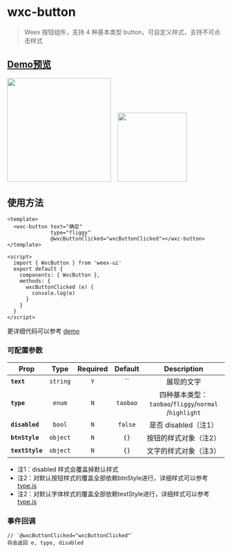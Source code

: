 # wxc-button

> Weex 按钮组件，支持 4 种基本类型 button，可自定义样式，支持不可点击样式

## [Demo预览](https://h5.m.taobao.com/trip/wxc-button/index.html?_wx_tpl=https%3A%2F%2Fh5.m.taobao.com%2Ftrip%2Fwxc-button%2Fdemo%2Findex.native-min.js)

<img src="https://gw.alipayobjects.com/zos/rmsportal/RFOOWyVEvoilJgKYQBcB.gif" width="240"/>&nbsp;&nbsp;&nbsp;&nbsp;<img src="https://img.alicdn.com/tfs/TB1e69sSpXXXXclXXXXXXXXXXXX-200-200.png" width="160"/>

## 使用方法

```vue
<template>
  <wxc-button text="确定"
              type="fliggy"
              @wxcButtonClicked="wxcButtonClicked"></wxc-button>
</template>

<script>
  import { WxcButton } from 'weex-ui'
  export default {
    components: { WxcButton },
    methods: {
      wxcButtonClicked (e) {
        console.log(e)
      }
    }
  }
</script>

```
更详细代码可以参考 [demo](https://github.com/alibaba/weex-ui/blob/master/button/loading/index.vue)

### 可配置参数
| Prop | Type | Required | Default | Description |
| ---- |:----:|:---:|:-------:| :----------:|
| **`text`** | `string` | `Y` | `` | 展现的文字 |
| **`type`** | `enum` | `N` | `taobao` | 四种基本类型：`taobao`/`fliggy`/`normal` /`highlight` |
| **`disabled`** | `bool` | `N` | `false` | 是否 disabled（注1） |
| **`btnStyle`** | `object` | `N` | `{}` | 按钮的样式对象（注2） |
| **`textStyle`** | `object` | `N` | `{}` | 文字的样式对象（注3） |

- 注1：disabled 样式会覆盖掉默认样式
- 注2：对默认按钮样式的覆盖全部依赖btnStyle进行，详细样式可以参考 [type.js](https://github.com/alibaba/weex-ui/blob/master/packages/wxc-button/type.js)
- 注2：对默认字体样式的覆盖全部依赖textStyle进行，详细样式可以参考 [type.js](https://github.com/alibaba/weex-ui/blob/master/packages/wxc-button/type.js)

### 事件回调

```
// `@wxcButtonClicked="wxcButtonClicked"`
将会返回 e, type, disabled
```
